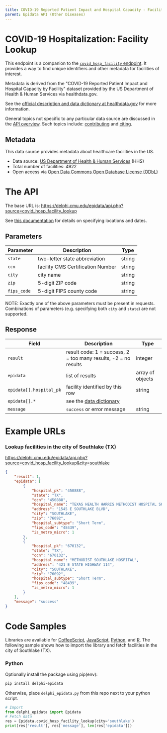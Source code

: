 ```yaml
---
title: COVID-19 Reported Patient Impact and Hospital Capacity - Facility lookup
parent: Epidata API (Other Diseases)
---
```


# COVID-19 Hospitalization: Facility Lookup

This endpoint is a companion to the
[`covid_hosp_facility` endpoint](covid_hosp_facility.md). It provides a way to
find unique identifiers and other metadata for facilities of interest.

Metadata is derived from the "COVID-19 Reported Patient Impact and Hospital
Capacity by Facility" dataset provided by the US Department of Health & Human
Services via healthdata.gov.

See the
[official description and data dictionary at healthdata.gov](https://healthdata.gov/Hospital/COVID-19-Reported-Patient-Impact-and-Hospital-Capa/anag-cw7u)
for more information.

General topics not specific to any particular data source are discussed in the
[API overview](README.md). Such topics include:
[contributing](README.md#contributing) and [citing](README.md#citing).

## Metadata

This data source provides metadata about healthcare facilities in the US.
- Data source: [US Department of Health & Human Services](https://healthdata.gov/dataset/covid-19-reported-patient-impact-and-hospital-capacity-facility) (HHS)
- Total number of facilities: 4922
- Open access via [Open Data Commons Open Database License (ODbL)](https://opendatacommons.org/licenses/odbl/1.0/)

# The API

The base URL is: https://delphi.cmu.edu/epidata/api.php?source=covid_hosp_facility_lookup

See [this documentation](README.md) for details on specifying locations and dates.

## Parameters

| Parameter | Description | Type |
| --- | --- | --- |
| `state` | two-letter state abbreviation | string |
| `ccn` | facility CMS Certification Number | string |
| `city` | city name | string |
| `zip` | 5-digit ZIP code | string |
| `fips_code` | 5-digit FIPS county code | string |

NOTE: Exactly one of the above parameters must be present in requests.
Combinations of parameters (e.g. specifying both `city` and `state`) are not
supported.

## Response

| Field | Description | Type |
| --- | --- | --- |
| `result` | result code: 1 = success, 2 = too many results, -2 = no results | integer |
| `epidata` | list of results | array of objects |
| `epidata[].hospital_pk` | facility identified by this row | string |
| `epidata[].*` | see the [data dictionary](https://healthdata.gov/covid-19-reported-patient-impact-and-hospital-capacity-facility-data-dictionary) |  |
| `message` | `success` or error message | string |

# Example URLs

### Lookup facilities in the city of Southlake (TX)
https://delphi.cmu.edu/epidata/api.php?source=covid_hosp_facility_lookup&city=southlake

```json
{
    "result": 1,
    "epidata": [
        {
            "hospital_pk": "450888",
            "state": "TX",
            "ccn": "450888",
            "hospital_name": "TEXAS HEALTH HARRIS METHODIST HOSPITAL SOUTHLAKE",
            "address": "1545 E SOUTHLAKE BLVD",
            "city": "SOUTHLAKE",
            "zip": "76092",
            "hospital_subtype": "Short Term",
            "fips_code": "48439",
            "is_metro_micro": 1
        },
        {
            "hospital_pk": "670132",
            "state": "TX",
            "ccn": "670132",
            "hospital_name": "METHODIST SOUTHLAKE HOSPITAL",
            "address": "421 E STATE HIGHWAY 114",
            "city": "SOUTHLAKE",
            "zip": "76092",
            "hospital_subtype": "Short Term",
            "fips_code": "48439",
            "is_metro_micro": 1
        }
    ],
    "message": "success"
}
```


# Code Samples

Libraries are available for [CoffeeScript](../../src/client/delphi_epidata.coffee), [JavaScript](../../src/client/delphi_epidata.js), [Python](../../src/client/delphi_epidata.py), and [R](../../src/client/delphi_epidata.R).
The following sample shows how to import the library and fetch facilities in
the city of Southlake (TX).

### Python

Optionally install the package using pip(env):
````bash
pip install delphi-epidata
````

Otherwise, place `delphi_epidata.py` from this repo next to your python script.

````python
# Import
from delphi_epidata import Epidata
# Fetch data
res = Epidata.covid_hosp_facility_lookup(city='southlake')
print(res['result'], res['message'], len(res['epidata']))
````
